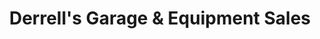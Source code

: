 ---
title: "Derrell's Garage & Equipment Sales"
url: /amarillo/derrells-garage-and-equipment-sales/
shop: car repair
---